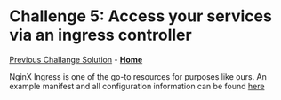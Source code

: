# Challenge 5: Access your services via an ingress controller

[Previous Challange Solution](./04-Scale-up-solution.md) - **[Home](../README.md)**

NginX Ingress is one of the go-to resources for purposes like ours. An example manifest and all configuration information can be found [here](https://kubernetes.github.io/ingress-nginx/deploy/)

